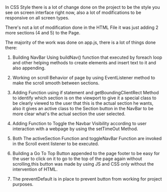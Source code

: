 In CSS Style there is a lot of change done on the project to be the style you see on screen interface right now, also a lot of modifications to be responsive on all screen types.

There's not a lot of modification done in the HTML File it was just adding 2 more sections (4 and 5) to the Page.

The majority of the work was done on app.js, there is a lot of things done there:

  1. Building NavBar Using buildNav() function that executed by foreach loop and other helping methods to create elements and insert text to it and also appending.

  2. Working on scroll Behavior of page by using EventListener method to make the scroll smooth between sections.

  3. Adding Function using if statement and getBoundingClientRect Method to identify which section is on the viewport to give it a special class to be clearly viewed to the user that this is the actual section he wants, also it gives an active class to the Section button in the NavBar to be more clear what's the actual section the user selected.

  4. Adding Function to Toggle the Navbar Visibility according to user interaction with a webpage by using the setTimeOut Method.

  5. Both The activeSection Function and toggleNavBar Function are invoked in the Scroll event listener to be executed.

  6. Building a Go To Top Button appended to the page footer to be easy for the user to click on it to go to the top of the page again without scrolling,this button was made by using JS and CSS only without the intervention of HTML.
  
  7. The preventDefault is in place to prevent button from working for project purposes.